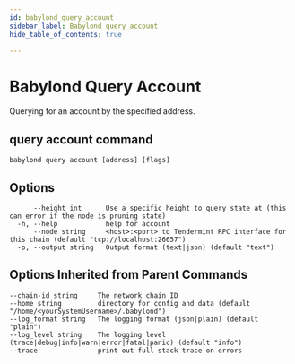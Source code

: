 ```yaml
---
id: babylond_query_account
sidebar_label: Babylond_query_account
hide_table_of_contents: true

---
```


# Babylond Query Account
Querying for an account by the specified address.
## query account command
```
babylond query account [address] [flags]
```
## Options
```
      --height int      Use a specific height to query state at (this can error if the node is pruning state)
  -h, --help            help for account
      --node string     <host>:<port> to Tendermint RPC interface for this chain (default "tcp://localhost:26657")
  -o, --output string   Output format (text|json) (default "text")
```
## Options Inherited from Parent Commands
```
--chain-id string     The network chain ID
--home string         directory for config and data (default "/home/<yourSystemUsername>/.babylond")
--log_format string   The logging format (json|plain) (default "plain")
--log_level string    The logging level (trace|debug|info|warn|error|fatal|panic) (default "info")
--trace               print out full stack trace on errors
```